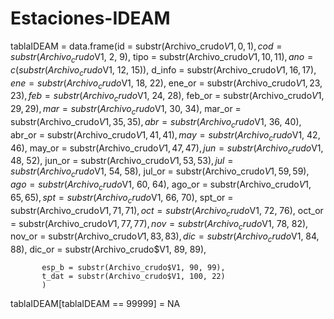 # Estaciones-IDEAM

tablaIDEAM = data.frame(id = substr(Archivo_crudo$V1, 0, 1), cod = substr(Archivo_crudo$V1, 2, 9), 
           tipo = substr(Archivo_crudo$V1, 10, 11), ano = c(substr(Archivo_crudo$V1, 12, 15)), 
           d_info = substr(Archivo_crudo$V1, 16, 17), 
           ene = substr(Archivo_crudo$V1, 18, 22), ene_or = substr(Archivo_crudo$V1, 23, 23), 
           feb = substr(Archivo_crudo$V1, 24, 28), feb_or = substr(Archivo_crudo$V1, 29, 29), 
           mar = substr(Archivo_crudo$V1, 30, 34), mar_or = substr(Archivo_crudo$V1, 35, 35), 
           abr = substr(Archivo_crudo$V1, 36, 40), abr_or = substr(Archivo_crudo$V1, 41, 41), 
           may = substr(Archivo_crudo$V1, 42, 46), may_or = substr(Archivo_crudo$V1, 47, 47), 
           jun = substr(Archivo_crudo$V1, 48, 52), jun_or = substr(Archivo_crudo$V1, 53, 53), 
           jul = substr(Archivo_crudo$V1, 54, 58), jul_or = substr(Archivo_crudo$V1, 59, 59), 
           ago = substr(Archivo_crudo$V1, 60, 64), ago_or = substr(Archivo_crudo$V1, 65, 65), 
           spt = substr(Archivo_crudo$V1, 66, 70), spt_or = substr(Archivo_crudo$V1, 71, 71), 
           oct = substr(Archivo_crudo$V1, 72, 76), oct_or = substr(Archivo_crudo$V1, 77, 77), 
           nov = substr(Archivo_crudo$V1, 78, 82), nov_or = substr(Archivo_crudo$V1, 83, 83), 
           dic = substr(Archivo_crudo$V1, 84, 88), dic_or = substr(Archivo_crudo$V1, 89, 89), 
           
           esp_b = substr(Archivo_crudo$V1, 90, 99), 
           t_dat = substr(Archivo_crudo$V1, 100, 22)
           )
           
tablaIDEAM[tablaIDEAM == 99999] = NA
